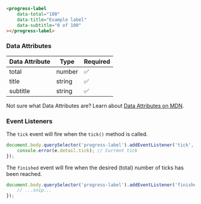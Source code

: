 ```html
<progress-label
    data-total="100"
    data-title="Example label"
    data-subtitle="0 of 100"
></progress-label>
```

### Data Attributes

| Data Attribute | Type | Required |
| -------------- | ---- | -------- |
| total | number | ✅ |
| title | string | ✅ |
| subtitle | string | ✅ |

Not sure what Data Attributes are? Learn about [Data Attributes on MDN](https://developer.mozilla.org/en-US/docs/Web/HTML/Global_attributes/data-*).

### Event Listeners

The `tick` event will fire when the `tick()` method is called.

```typescript
document.body.querySelector('progress-label').addEventListener('tick', (e) => {
    console.error(e.detail.tick); // Current tick
});
```

The `finished` event will fire when the desired (total) number of ticks has been reached.

```typescript
document.body.querySelector('progress-label').addEventListener('finished', (e) => {
    // ...snip...
});
```

